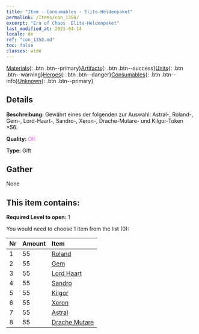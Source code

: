```yaml
---
title: "Item - Consumables - Elite-Heldenpaket"
permalink: /Items/con_1358/
excerpt: "Era of Chaos  Elite-Heldenpaket"
last_modified_at: 2021-04-14
locale: de
ref: "con_1358.md"
toc: false
classes: wide
---
```

 [Materials](/de/Items/){: .btn .btn--primary}[Artifacts](/de/Items/Artifacts/){: .btn .btn--success}[Units](/de/Items/Units/){: .btn .btn--warning}[Heroes](/de/Items/Heroes/){: .btn .btn--danger}[Consumables](/de/Items/Consumables/){: .btn .btn--info}[Unknown](/de/Items/Unknown/){: .btn .btn--primary}

## Details
 **Beschreibung:** Gewährt eines der folgenden zur Auswahl: Astral-, Roland-, Gem-, Lord-Haart-, Sandro-, Xeron-, Drache-Mutare- und Kilgor-Token ×56.

 **Quality:** <span style="color: #DA70D6">OK</span>

 **Type:** Gift

## Gather

  None

## This item contains:

 **Required Level to open:** 1

 You would need to choose 1 item from the list (0):

  | Nr | Amount |     Item    |
  |:---|:-------|:------------|
  | 1 | 55 | [Roland](/de/Items/her_362/) | 
  | 2 | 55 | [Gem](/de/Items/her_369/) | 
  | 3 | 55 | [Lord Haart](/de/Items/her_370/) | 
  | 4 | 55 | [Sandro](/de/Items/her_371/) | 
  | 5 | 55 | [Kilgor](/de/Items/her_374/) | 
  | 6 | 55 | [Xeron](/de/Items/her_383/) | 
  | 7 | 55 | [Astral](/de/Items/her_388/) | 
  | 8 | 55 | [Drache Mutare](/de/Items/her_390/) | 
